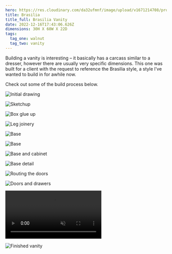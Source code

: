```yaml
---
hero: https://res.cloudinary.com/da32ufmnf/image/upload/v1671214708/proportional.design-v2/zoe-vanity/oq093lp8mrljl0c90dc0.jpg
title: Brasilia
title_full: Brasilia Vanity
date: 2022-12-16T17:43:06.626Z
dimensions: 30H X 60W X 22D
tags:
  tag_one: walnut
  tag_two: vanity
---
```

Building a vanity is interesting – it basically has a carcass similar to a dresser, however there are usually very specific dimensions. This one was built for a client with the request to reference the Brasilia style, a style I’ve wanted to build in for awhile now.

Check out some of the build process below.

![Initial drawing](https://res.cloudinary.com/da32ufmnf/image/upload/v1671214674/proportional.design-v2/zoe-vanity/ffnzvvn8hrczmtoffpnl.jpg)

![Sketchup](https://res.cloudinary.com/da32ufmnf/image/upload/v1671214686/proportional.design-v2/zoe-vanity/grzhoz0fu7w4cmhinfwb.png)

![Box glue up](https://res.cloudinary.com/da32ufmnf/image/upload/v1671214675/proportional.design-v2/zoe-vanity/ubrdd4vt4ygt4dla12uw.jpg)

![Leg joinery](https://res.cloudinary.com/da32ufmnf/image/upload/v1671216309/proportional.design-v2/zoe-vanity/udzh2srxf6wq4fbzxzg4.png)

![Base](https://res.cloudinary.com/da32ufmnf/image/upload/v1671214676/proportional.design-v2/zoe-vanity/eyhrck0m0wnwcepvplre.jpg)

![Base](https://res.cloudinary.com/da32ufmnf/image/upload/v1671214675/proportional.design-v2/zoe-vanity/ysckjelgyvhfmye5pbe4.jpg)

![Base and cabinet](https://res.cloudinary.com/da32ufmnf/image/upload/v1671214682/proportional.design-v2/zoe-vanity/qsw2ib0pplxzsa4zzkmy.jpg)

![Base detail](https://res.cloudinary.com/da32ufmnf/image/upload/v1671214677/proportional.design-v2/zoe-vanity/c6e9l3opjaor0tofc05u.jpg)

![Routing the doors](https://res.cloudinary.com/da32ufmnf/image/upload/v1671214682/proportional.design-v2/zoe-vanity/wv3vynejvqqhce3vjcjs.jpg)

![Doors and drawers](https://res.cloudinary.com/da32ufmnf/image/upload/v1671214683/proportional.design-v2/zoe-vanity/c8fvhlxj6rzavmm0ejnu.jpg)

<video controls="true" playsinline="" loop="loop" muted>
  <source src="<https://res.cloudinary.com/da32ufmnf/video/upload/v1671214695/proportional.design-v2/zoe-vanity/vanity-01_ci7kuq.mp4#t=0.1"/>
</video>

![Finished vanity](https://res.cloudinary.com/da32ufmnf/image/upload/v1671214708/proportional.design-v2/zoe-vanity/wrdhjsi50ggfnunolm9q.jpg)